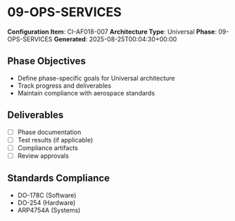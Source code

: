 # 09-OPS-SERVICES

**Configuration Item**: CI-AF018-007
**Architecture Type**: Universal
**Phase**: 09-OPS-SERVICES
**Generated**: 2025-08-25T00:04:30+00:00

## Phase Objectives
- Define phase-specific goals for Universal architecture
- Track progress and deliverables
- Maintain compliance with aerospace standards

## Deliverables
- [ ] Phase documentation
- [ ] Test results (if applicable)
- [ ] Compliance artifacts
- [ ] Review approvals

## Standards Compliance
- DO-178C (Software)
- DO-254 (Hardware)
- ARP4754A (Systems)
